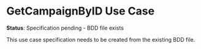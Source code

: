 # GetCampaignByID Use Case

**Status**: Specification pending - BDD file exists

This use case specification needs to be created from the existing BDD file.

